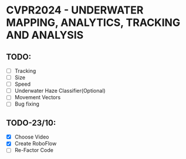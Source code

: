 # CVPR2024 - UNDERWATER MAPPING, ANALYTICS, TRACKING AND ANALYSIS

## TODO: 

- [ ] Tracking
- [ ] Size
- [ ] Speed
- [ ] Underwater Haze Classifier(Optional)
- [ ] Movement Vectors
- [ ] Bug fixing

## TODO-23/10: 

- [x] Choose Video
- [x] Create RoboFlow
- [ ] Re-Factor Code

